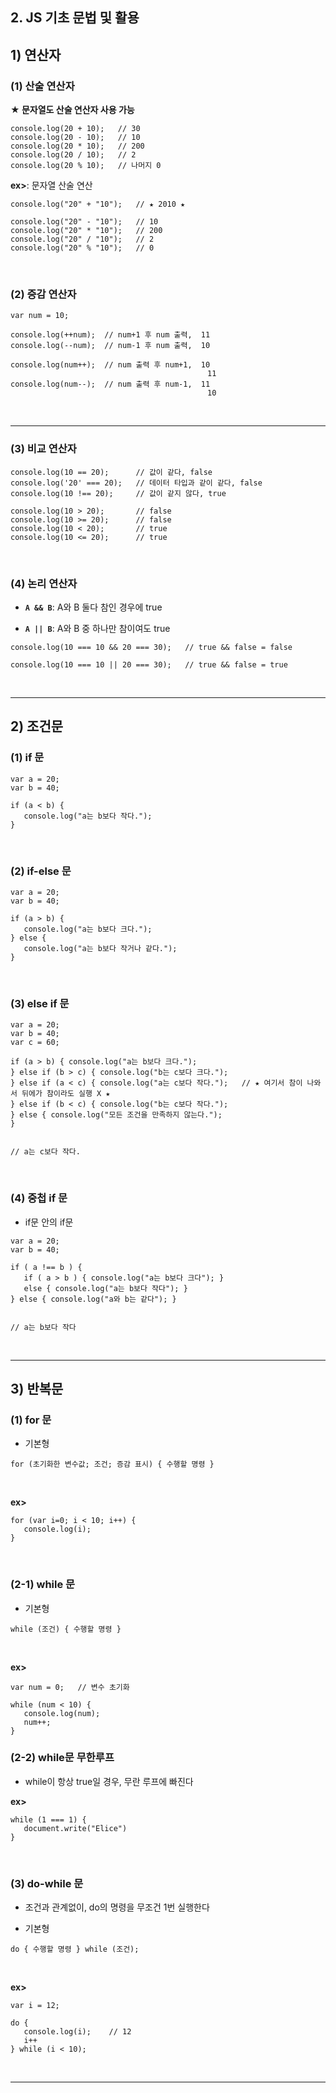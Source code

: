 ## 2. JS 기초 문법 및 활용   
## 1) 연산자   

### (1) 산술 연산자
__★ 문자열도 산술 연산자 사용 가능__   

```
console.log(20 + 10);   // 30
console.log(20 - 10);   // 10
console.log(20 * 10);   // 200
console.log(20 / 10);   // 2
console.log(20 % 10);   // 나머지 0
```

__ex>__: 문자열 산술 연산   
```
console.log("20" + "10");   // ★ 2010 ★

console.log("20" - "10");   // 10
console.log("20" * "10");   // 200
console.log("20" / "10");   // 2
console.log("20" % "10");   // 0
```

<br>

### (2) 증감 연산자   
```
var num = 10;

console.log(++num);  // num+1 후 num 출력,  11
console.log(--num);  // num-1 후 num 출력,  10

console.log(num++);  // num 출력 후 num+1,  10
                                            11
console.log(num--);  // num 출력 후 num-1,  11
                                            10
```

<br>
<hr>

### (3) 비교 연산자   
```
console.log(10 == 20);      // 값이 같다, false
console.log('20' === 20);   // 데이터 타입과 같이 같다, false
console.log(10 !== 20);     // 값이 같지 않다, true

console.log(10 > 20);       // false
console.log(10 >= 20);      // false
console.log(10 < 20);       // true
console.log(10 <= 20);      // true
```

<br>

### (4) 논리 연산자   
* __```A && B```__: A와 B 둘다 참인 경우에 true   

* __```A || B```__: A와 B 중 하나만 참이여도 true

```
console.log(10 === 10 && 20 === 30);   // true && false = false

console.log(10 === 10 || 20 === 30);   // true && false = true
```

<br>
<hr>

## 2) 조건문   
### (1) if 문   
```
var a = 20;
var b = 40;

if (a < b) {
   console.log("a는 b보다 작다.");
}
```
<br>

### (2) if-else 문   
```
var a = 20;
var b = 40;

if (a > b) {
   console.log("a는 b보다 크다.");
} else {
   console.log("a는 b보다 작거나 같다.");
}
```
<br>

### (3) else if 문   
```
var a = 20;
var b = 40;
var c = 60;

if (a > b) { console.log("a는 b보다 크다.");
} else if (b > c) { console.log("b는 c보다 크다.");
} else if (a < c) { console.log("a는 c보다 작다.");   // ★ 여기서 참이 나와서 뒤에가 참이라도 실행 X ★
} else if (b < c) { console.log("b는 c보다 작다.");
} else { console.log("모든 조건을 만족하지 않는다.");
}


// a는 c보다 작다.
```

<br>

### (4) 중첩 if 문   
* if문 안의 if문   

```
var a = 20;
var b = 40;

if ( a !== b ) {
   if ( a > b ) { console.log("a는 b보다 크다"); }
   else { console.log("a는 b보다 작다"); }
} else { console.log("a와 b는 같다"); }


// a는 b보다 작다
```

<br>
<hr>

## 3) 반복문   
### (1) for 문
* 기본형
```
for (초기화한 변수값; 조건; 증감 표시) { 수행할 명령 }
```
<br>

__ex>__   
```
for (var i=0; i < 10; i++) {
   console.log(i);
}
```

<br>

### (2-1) while 문   
* 기본형
```
while (조건) { 수행할 명령 }
```
<br>

__ex>__
```
var num = 0;   // 변수 초기화

while (num < 10) {
   console.log(num);
   num++;
}
```

### (2-2) while문 무한루프   
* while이 항상 true일 경우, 무란 루프에 빠진다   

__ex>__
```
while (1 === 1) {
   document.write("Elice")
}
```

<br>

### (3) do-while 문
* 조건과 관계없이, do의 명령을 무조건 1번 실행한다   

* 기본형   
```
do { 수행할 명령 } while (조건);
```
<br>

__ex>__
```
var i = 12;

do {
   console.log(i);    // 12
   i++
} while (i < 10);
```

<br>
<hr>
